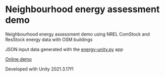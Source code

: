 # Neighbourhood energy assessment demo

Neighbourhood energy assessment demo using NREL ComStock and ResStock energy data with OSM buildings

JSON input data generated with the [energy-unity.py](https://github.com/jpatacas/energy-queries-sbem) app 

[Online demo](https://jpatacas.itch.io/test-unity-webgl)

Developed with Unity 2021.3.17f1